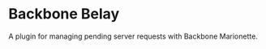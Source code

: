 Backbone Belay
==============

A plugin for managing pending server requests with Backbone Marionette.
